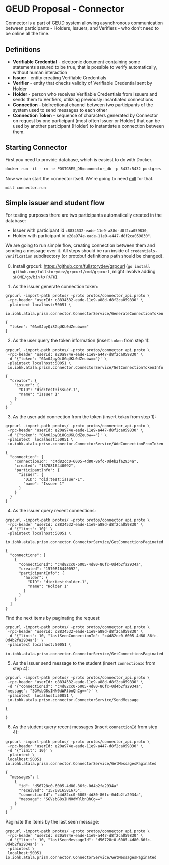 # GEUD Proposal - Connector

Connector is a part of GEUD system allowing asynchronous communication between participants - Holders, Issuers, and Verifiers - who don't need to be online all the time.

## Definitions

* **Verifiable Credential** - electronic document containing some statements assured to be true, that is possible to verify automatically, without human interaction
* **Issuer** - entity creating Verifiable Credentials
* **Verifier** - entity that checks validity of Verifiable Credential sent by Holder
* **Holder** - person who receives Verifiable Credentials from Issuers and sends them to Verifiers, utilizing previously insantiated connections
* **Connection** - bidirectional channel between two participants of the system used to send messages to each other
* **Connection Token** - sequence of characters generated by Connector on request by one participant (most often Issuer or Holder) that can be used by another participant (Holder) to instantiate a connection between them.

## Starting Connector

First you need to provide database, which is easiest to do with Docker.
```
docker run -it --rm -e POSTGRES_DB=connector_db -p 5432:5432 postgres
```

Now we can start the connector itself. We're going to need [mill](https://github.com/lihaoyi/mill) for that.
```
mill connector.run
```

## Simple issuer and student flow

For testing purposes there are two participants automatically created in the database:
* Issuer with participant id `c8834532-eade-11e9-a88d-d8f2ca059830`,
* Holder with participant id `e20a974e-eade-11e9-a447-d8f2ca059830"`.

We are going to run simple flow, creating connection between them and sending a message over it. All steps should be run inside of `credentials-verification` subdirectory (or protobuf definitions path should be changed).

0. Install grpcurl: https://github.com/fullstorydev/grpcurl (`go install github.com/fullstorydev/grpcurl/cmd/grpcurl`, might involve adding `$HOME/go/bin` to `PATH`).

1. As the issuer generate connection token:
```
grpcurl -import-path protos/ -proto protos/connector_api.proto \
 -rpc-header "userId: c8834532-eade-11e9-a88d-d8f2ca059830" \
 -plaintext localhost:50051 \
 io.iohk.atala.prism.connector.ConnectorService/GenerateConnectionToken
```

```
{
  "token": "0Am0JpyQi8GqUKL0dZeubw=="
}
```

2. As the user query the token information (insert `token` from step 1):
```
grpcurl -import-path protos/ -proto protos/connector_api.proto \
 -rpc-header "userId: e20a974e-eade-11e9-a447-d8f2ca059830" \
 -d '{"token": "0Am0JpyQi8GqUKL0dZeubw=="}' \
 -plaintext localhost:50051 \
 io.iohk.atala.prism.connector.ConnectorService/GetConnectionTokenInfo
```

```
{
  "creator": {
    "issuer": {
      "DID": "did:test:issuer-1",
      "name": "Issuer 1"
    }
  }
}
```

3. As the user add connection from the token (insert `token` from step 1):
```
grpcurl -import-path protos/ -proto protos/connector_api.proto \
 -rpc-header "userId: e20a974e-eade-11e9-a447-d8f2ca059830" \
 -d '{"token": "0Am0JpyQi8GqUKL0dZeubw=="}' \
 -plaintext  localhost:50051 \
 io.iohk.atala.prism.connector.ConnectorService/AddConnectionFromToken
```

```
{
  "connection": {
    "connectionId": "c4d82cc0-6005-4d80-86fc-0d4b2fa2934a",
    "created": "1570816440092",
    "participantInfo": {
      "issuer": {
        "DID": "did:test:issuer-1",
        "name": "Issuer 1"
      }
    }
  }
}

```

4. As the issuer query recent connections:
```
grpcurl -import-path protos/ -proto protos/connector_api.proto \
 -rpc-header "userId: c8834532-eade-11e9-a88d-d8f2ca059830" \
 -d '{"limit": 10}' \
 -plaintext localhost:50051 \
 io.iohk.atala.prism.connector.ConnectorService/GetConnectionsPaginated
```

```
{
  "connections": [
    {
      "connectionId": "c4d82cc0-6005-4d80-86fc-0d4b2fa2934a",
      "created": "1570816440092",
      "participantInfo": {
        "holder": {
          "DID": "did:test:holder-1",
          "name": "Holder 1"
        }
      }
    }
  ]
}
```

Find the next items by paginating the request:
```
grpcurl -import-path protos/ -proto protos/connector_api.proto \
 -rpc-header "userId: c8834532-eade-11e9-a88d-d8f2ca059830" \
 -d '{"limit": 10, "lastSeenConnectionId": "c4d82cc0-6005-4d80-86fc-0d4b2fa2934a"}' \
 -plaintext localhost:50051 \
 io.iohk.atala.prism.connector.ConnectorService/GetConnectionsPaginated
```

5. As the issuer send message to the student (insert `connectionId` from step 4):
```
grpcurl -import-path protos/ -proto protos/connector_api.proto \
 -rpc-header "userId: c8834532-eade-11e9-a88d-d8f2ca059830" \
 -d '{"connectionId": "c4d82cc0-6005-4d80-86fc-0d4b2fa2934a", "message": "SGVsbG8sIHN0dWRlbnQhCg=="}' \
 -plaintext  localhost:50051 \
 io.iohk.atala.prism.connector.ConnectorService/SendMessage
```

```
{

}
```

6. As the student query recent messages (insert `connectionId` from step 4):
```
grpcurl -import-path protos/ -proto protos/connector_api.proto \
 -rpc-header "userId: e20a974e-eade-11e9-a447-d8f2ca059830" \
 -d '{"limit": 10}' \
 -plaintext \
 localhost:50051 io.iohk.atala.prism.connector.ConnectorService/GetMessagesPaginated
```

```
{
  "messages": [
    {
      "id": "d56728c0-6005-4d80-86fc-0d4b2fa2934a"
      "received": "1570816581675",
      "connectionId": "c4d82cc0-6005-4d80-86fc-0d4b2fa2934a",
      "message": "SGVsbG8sIHN0dWRlbnQhCg=="
    }
  ]
}
```

Paginate the items by the last seen message:
```
grpcurl -import-path protos/ -proto protos/connector_api.proto \
 -rpc-header "userId: e20a974e-eade-11e9-a447-d8f2ca059830" \
 -d '{"limit": 10, "lastSeenMessageId": "d56728c0-6005-4d80-86fc-0d4b2fa2934a"}' \
 -plaintext \
 localhost:50051 io.iohk.atala.prism.connector.ConnectorService/GetMessagesPaginated
```

